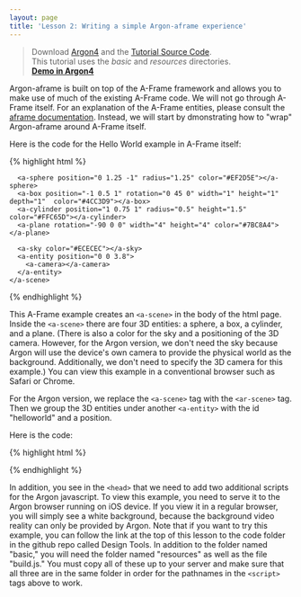 ```yaml
---
layout: page
title: 'Lesson 2: Writing a simple Argon-aframe experience'
---
```


> Download [Argon4](http://argonjs.io/argon-app) and the [Tutorial Source Code](https://github.com/argonjs/design-tools/tree/gh-pages/code). <br> This tutorial uses the *basic* and *resources* directories.<br> **[Demo in Argon4](https://github.com/argonjs/design-aids/tree/gh-pages/code/basic/)**

Argon-aframe is built on top of the A-Frame framework and allows you to make use of much of the existing A-Frame code. We will not go through A-Frame itself. For an explanation of the A-Frame entities, please consult the [aframe documentation](https://aframe.io/docs/0.3.0/introduction/). Instead, we will start by dmonstrating how to "wrap" Argon-aframe around A-Frame itself.  

Here is the code for the Hello World example in A-Frame itself: 

{% highlight html %}
<html>
  <head>
    <meta charset="utf-8">
    <title>Hello, World! • A-Frame</title>
    <meta name="description" content="Hello, World! • A-Frame">
    <script src="../../../dist/aframe.js"></script>
  </head>
  <body>
    <a-scene>

      <a-sphere position="0 1.25 -1" radius="1.25" color="#EF2D5E"></a-sphere>
      <a-box position="-1 0.5 1" rotation="0 45 0" width="1" height="1" depth="1"  color="#4CC3D9"></a-box>
      <a-cylinder position="1 0.75 1" radius="0.5" height="1.5" color="#FFC65D"></a-cylinder>
      <a-plane rotation="-90 0 0" width="4" height="4" color="#7BC8A4"></a-plane>

      <a-sky color="#ECECEC"></a-sky>
      <a-entity position="0 0 3.8">
        <a-camera></a-camera>
      </a-entity>
    </a-scene>
  </body>
</html>
{% endhighlight %}

This A-Frame example creates an `<a-scene>` in the body of the html page. Inside the `<a-scene>` there are four 3D entities: a sphere, a box, a cylinder, and a plane. (There is also a color for the sky and a positioning of the 3D camera. However, for the Argon version, we don't need the sky because Argon will use the device's own camera to provide the physical world as the background. Additionally, we don't need to specify the 3D camera for this example.) You can view this example in a conventional browser such as Safari or Chrome.

For the Argon version, we replace the `<a-scene>` tag with the `<ar-scene>` tag. Then we group the 3D entities under another `<a-entity>` with the id "helloworld" and a position.  
    
Here is the code:

{% highlight html %}
<html>
  <head>
    <title>Hello, World! Argon + A-Frame</title>
    <meta name="description" content="Hello, World! Argon + A-Frame">
    <script src="../resources/js/aframe.min.js"></script>
    <script src="../resources/js/argon.min.js"></script>
   <script src="../build.js"></script>
  </head>
  <body>
    <body>
    <ar-scene>
      <a-entity id="helloworld" position="0 -1 -8">
      <a-sphere position="0 1.25 -1" radius="1.25" color="#EF2D5E"></a-sphere>
      <a-box position="-1 0.5 1" rotation="0 45 0" width="1" height="1" depth="1"  color="#4CC3D9"></a-box>
      <a-cylinder position="1 0.75 1" radius="0.5" height="1.5" color="#FFC65D"></a-cylinder>
      <a-plane rotation="-90 0 0" width="4" height="4" color="#7BC8A4"></a-plane>
      </a-entity>
    </ar-scene>
  </body>
</html>
{% endhighlight %}

In addition, you see in the `<head>` that we need to add two additional scripts for the Argon javascript. To view this example, you need to serve it to the Argon browser running on iOS device. If you view it in a regular browser, you will simply see a white background, because the background video reality can only be provided by Argon. Note that if you want to try this example, you can follow the link at the top of this lesson to the code folder in the github repo called Design Tools. In addition to the folder named "basic," you will need the folder named "resources" as well as the file "build.js."  You must copy all of these up to your server and make sure that all three are in the same folder in order for the pathnames in the `<script>` tags above to work. 
